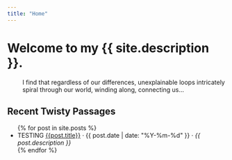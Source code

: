 ```yaml
---
title: "Home"
---
```


# Welcome to my {{ site.description }}.

 <p style="padding-left:35px;"> I find that regardless of our differences, unexplainable loops intricately spiral through our world, winding along, connecting us... </p>

<!---
{% for post in site.posts %}
  <h1 class="w3-text-pink"><a href="{{post.url | prepend: site.baseurl }}">{{ post.title }}</a></h1>
  <h4 class="w3-text-gray">{{ post.date  | date: "%Y-%m-%d" }}</h4>
  <h5>{{ post.description }}</h5>
  &ordm;
{% endfor %}
--->

## Recent Twisty Passages

<ul class="star">
{% for post in site.posts %}
  <li> TESTING <a href="{{post.url | prepend: site.baseurl }}">{{post.title}}</a> &middot; {{ post.date  | date: "%Y-%m-%d" }} &middot; <i>{{ post.description }}</i></li>
{% endfor %}
</ul>
